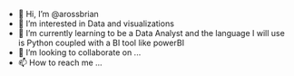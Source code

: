 - 👋 Hi, I’m @arossbrian
- 👀 I’m interested in Data and visualizations
- 🌱 I’m currently learning to be a Data Analyst and the language I will use is Python coupled with a BI tool like powerBI
- 💞️ I’m looking to collaborate on ...
- 📫 How to reach me ...

<!---
arossbrian/arossbrian is a ✨ special ✨ repository because its `README.md` (this file) appears on your GitHub profile.
You can click the Preview link to take a look at your changes.
--->
